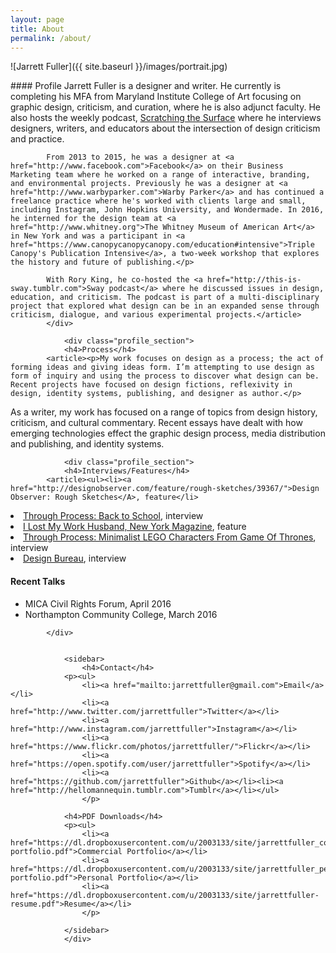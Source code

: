 ```yaml
---
layout: page
title: About
permalink: /about/
---
```


![Jarrett Fuller]({{ site.baseurl }}/images/portrait.jpg)

<div class="profile">
    <div class="text">
        <div class="profile_section">
            #### Profile
            Jarrett Fuller is a designer and writer. He currently is completing his MFA from Maryland Institute College of Art focusing on graphic design, criticism, and curation, where he is also adjunct faculty. He also hosts the weekly podcast, <a href="http://www.scratchingthesurface.fm">Scratching the Surface</a> where he interviews designers, writers, and educators about the intersection of design criticism and practice.

            From 2013 to 2015, he was a designer at <a href="http://www.facebook.com">Facebook</a> on their Business Marketing team where he worked on a range of interactive, branding, and environmental projects. Previously he was a designer at <a href="http://www.warbyparker.com">Warby Parker</a> and has continued a freelance practice where he's worked with clients large and small, including Instagram, John Hopkins University, and Wondermade. In 2016, he interned for the design team at <a href="http://www.whitney.org">The Whitney Museum of American Art</a> in New York and was a participant in <a href="https://www.canopycanopycanopy.com/education#intensive">Triple Canopy's Publication Intensive</a>, a two-week workshop that explores the history and future of publishing.</p>

            With Rory King, he co-hosted the <a href="http://this-is-sway.tumblr.com">Sway podcast</a> where he discussed issues in design, education, and criticism. The podcast is part of a multi-disciplinary project that explored what design can be in an expanded sense through criticism, dialogue, and various experimental projects.</article>
            </div>

                <div class="profile_section">
                <h4>Process</h4>
            <article><p>My work focuses on design as a process; the act of forming ideas and giving ideas form. I’m attempting to use design as form of inquiry and using the process to discover what design can be. Recent projects have focused on design fictions, reflexivity in design, identity systems, publishing, and designer as author.</p>

<p>As a writer, my work has focused on a range of topics from design history, criticism, and cultural commentary. Recent essays have dealt with how emerging technologies effect the graphic design process, media distribution and publishing, and identity systems. </p>
</article>
            </div>

                <div class="profile_section">
                <h4>Interviews/Features</h4>
            <article><ul><li><a href="http://designobserver.com/feature/rough-sketches/39367/">Design Observer: Rough Sketches</A>, feature</li>
<li><a href="http://throughprocess.com/archive/2015/12/10/">Through Process: Back to School</A>, interview</li>
<li><a href="http://nymag.com/thecut/2014/11/I-lost-my-work-husband.html">I Lost My Work Husband, New York Magazine</A>, feature</li>
<li><a href="http://throughprocess.com/archive/2014/06/16/">Through Process: Minimalist LEGO Characters From Game Of Thrones</A>, interview</li>
<li><a href="http://www.wearedesignbureau.com/projects/dialogue-jarrett-fuller/">Design Bureau</A>, interview</li>
</ul>
</article>
            </div>

<div class="profile_section">
                <h4>Recent Talks</h4>
            <article><ul><li>MICA Civil Rights Forum, April 2016</li>
<li>Northampton Community College, March 2016</li>
</ul>
</article>
            </div>

            </div>


                <sidebar>
                    <h4>Contact</h4>
                <p><ul>
                    <li><a href="mailto:jarrettfuller@gmail.com">Email</a></li>
                    <li><a href="http://www.twitter.com/jarrettfuller">Twitter</a></li>
                    <li><a href="http://www.instagram.com/jarrettfuller">Instagram</a></li>
                    <li><a href="https://www.flickr.com/photos/jarrettfuller/">Flickr</a></li>
                    <li><a href="https://open.spotify.com/user/jarrettfuller">Spotify</a></li>
                    <li><a href="https://github.com/jarrettfuller">Github</a></li><li><a href="http://hellomannequin.tumblr.com">Tumblr</a></li></ul>
                    </p>

                <h4>PDF Downloads</h4>
                <p><ul>
                    <li><a href="https://dl.dropboxusercontent.com/u/2003133/site/jarrettfuller_commercial-portfolio.pdf">Commercial Portfolio</a></li>
                    <li><a href="https://dl.dropboxusercontent.com/u/2003133/site/jarrettfuller_personal-portfolio.pdf">Personal Portfolio</a></li>
                    <li><a href="https://dl.dropboxusercontent.com/u/2003133/site/jarrettfuller-resume.pdf">Resume</a></li>
                    </p>

                </sidebar>
                </div>

<!--
### More Information



### Contact

[email@domain.com](mailto:email@domain.com)-->
